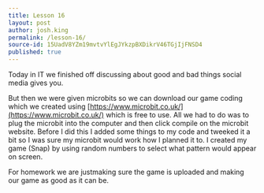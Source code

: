 ```yaml
---
title: Lesson 16
layout: post
author: josh.king
permalink: /lesson-16/
source-id: 15UadV8YZm19mvtvYlEgJYkzpBXDikrV46TGjIjFNSD4
published: true
---
```

Today in IT we finished off discussing about good and bad things social media gives you. 

But then we were given microbits so we can download our game coding which we created using  [https://www.microbit.co.uk/](https://www.microbit.co.uk/) which is free to use. All we had to do was to plug the microbit into the computer and then click compile on the microbit website. Before I did this I added some things to my code and tweeked it a bit so I was sure my microbit would work how I planned it to. I created my game (Snap) by using random numbers to select what pattern would appear on screen.

For homework we are justmaking sure the game is uploaded and making our game as good as it can be.

